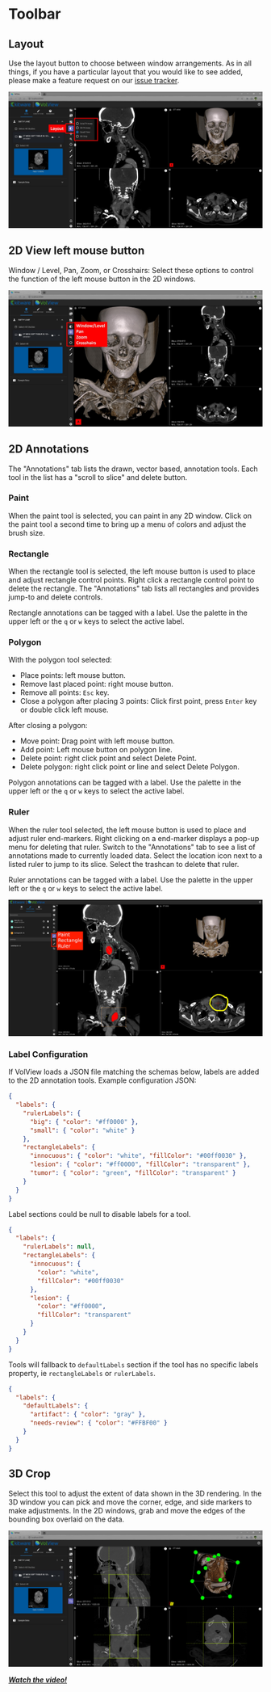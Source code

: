 # Toolbar

## Layout

Use the layout button to choose between window arrangements. As in all things, if you have a particular layout that you would like to see added, please make a feature request on our [issue tracker](https://github.com/Kitware/VolView/issues).

![Layout](./assets/07-volview-layout-notes.jpg)

## 2D View left mouse button

Window / Level, Pan, Zoom, or Crosshairs: Select these options to control the function of the left mouse button in the 2D windows.

![Window-Level, Pan, Zoom, Crosshairs](./assets/10-volview-wl-pan-zoom-notes.jpg)

## 2D Annotations

The "Annotations" tab lists the drawn, vector based, annotation tools. Each tool in the list has a "scroll to slice" and delete button.

### Paint

When the paint tool is selected, you can paint in any 2D window. Click on the paint tool a second time to bring up a menu of colors and adjust the brush size.

### Rectangle

When the rectangle tool is selected, the left mouse button is used to place and adjust rectangle control points.
Right click a rectangle control point to delete the rectangle.
The "Annotations" tab lists all rectangles and provides jump-to and delete controls.

Rectangle annotations can be tagged with a label. Use the palette in the upper left or the `q` or `w` keys to select the active label.

### Polygon

With the polygon tool selected:

- Place points: left mouse button.
- Remove last placed point: right mouse button.
- Remove all points: `Esc` key.
- Close a polygon after placing 3 points: Click first point, press `Enter` key or double click left mouse.

After closing a polygon:

- Move point: Drag point with left mouse button.
- Add point: Left mouse button on polygon line.
- Delete point: right click point and select Delete Point.
- Delete polygon: right click point or line and select Delete Polygon.

Polygon annotations can be tagged with a label. Use the palette in the upper left or the `q` or `w` keys to select the active label.

### Ruler

When the ruler tool selected, the left mouse button is used to place and adjust ruler end-markers. Right clicking on a end-marker displays a pop-up menu for deleting that ruler. Switch to the "Annotations" tab to see a list of annotations made to currently loaded data. Select the location icon next to a listed ruler to jump to its slice. Select the trashcan to delete that ruler.

Ruler annotations can be tagged with a label. Use the palette in the upper left or the `q` or `w` keys to select the active label.

![2D Annotations](./assets/11-volview-paint-notes.jpg)

### Label Configuration

If VolView loads a JSON file matching the schemas below, labels are added to the 2D annotation tools.
Example configuration JSON:

```json
{
  "labels": {
    "rulerLabels": {
      "big": { "color": "#ff0000" },
      "small": { "color": "white" }
    },
    "rectangleLabels": {
      "innocuous": { "color": "white", "fillColor": "#00ff0030" },
      "lesion": { "color": "#ff0000", "fillColor": "transparent" },
      "tumor": { "color": "green", "fillColor": "transparent" }
    }
  }
}
```

Label sections could be null to disable labels for a tool.

```json
{
  "labels": {
    "rulerLabels": null,
    "rectangleLabels": {
      "innocuous": {
        "color": "white",
        "fillColor": "#00ff0030"
      },
      "lesion": {
        "color": "#ff0000",
        "fillColor": "transparent"
      }
    }
  }
}
```

Tools will fallback to `defaultLabels` section if the tool has no specific labels property,
ie `rectangleLabels` or `rulerLabels`.

```json
{
  "labels": {
    "defaultLabels": {
      "artifact": { "color": "gray" },
      "needs-review": { "color": "#FFBF00" }
    }
  }
}
```

## 3D Crop

Select this tool to adjust the extent of data shown in the 3D rendering. In the 3D window you can pick and move the corner, edge, and side markers to make adjustments. In the 2D windows, grab and move the edges of the bounding box overlaid on the data.

![Crop](./assets/13-volview-crop.jpg)

[**_Watch the video!_**](https://youtu.be/Bj4ijh_VLUQ)
